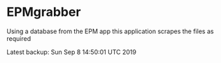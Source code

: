 # EPMgrabber
Using a database from the EPM app this application scrapes the files as required


Latest backup: Sun Sep 8 14:50:01 UTC 2019
